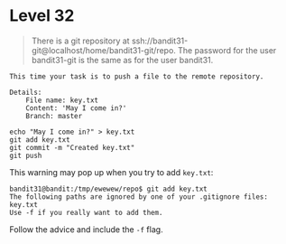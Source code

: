 # Level 32

> There is a git repository at ssh://bandit31-git@localhost/home/bandit31-git/repo. The password for the user bandit31-git is the same as for the user bandit31.

```
This time your task is to push a file to the remote repository.

Details:
    File name: key.txt
    Content: 'May I come in?'
    Branch: master
```

```
echo "May I come in?" > key.txt
git add key.txt
git commit -m "Created key.txt"
git push
```

This warning may pop up when you try to add `key.txt`:

```
bandit31@bandit:/tmp/ewewew/repo$ git add key.txt 
The following paths are ignored by one of your .gitignore files:
key.txt
Use -f if you really want to add them.
```

Follow the advice and include the `-f` flag.
